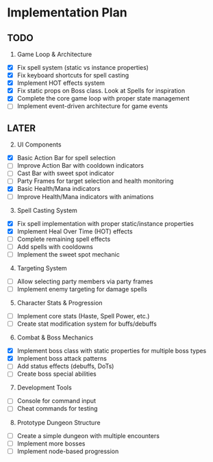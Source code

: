 # Implementation Plan


## TODO

1. Game Loop & Architecture

- [x] Fix spell system (static vs instance properties)
- [x] Fix keyboard shortcuts for spell casting
- [x] Implement HOT effects system
- [x] Fix static props on Boss class. Look at Spells for inspiration
- [x] Complete the core game loop with proper state management
- [ ] Implement event-driven architecture for game events

## LATER

2. UI Components

- [x] Basic Action Bar for spell selection
- [ ] Improve Action Bar with cooldown indicators
- [ ] Cast Bar with sweet spot indicator
- [ ] Party Frames for target selection and health monitoring
- [x] Basic Health/Mana indicators
- [ ] Improve Health/Mana indicators with animations

3. Spell Casting System

- [x] Fix spell implementation with proper static/instance properties
- [x] Implement Heal Over Time (HOT) effects
- [ ] Complete remaining spell effects
- [ ] Add spells with cooldowns
- [ ] Implement the sweet spot mechanic

4. Targeting System

- [ ] Allow selecting party members via party frames
- [ ] Implement enemy targeting for damage spells

5. Character Stats & Progression

- [ ] Implement core stats (Haste, Spell Power, etc.)
- [ ] Create stat modification system for buffs/debuffs

6. Combat & Boss Mechanics

- [x] Implement boss class with static properties for multiple boss types
- [x] Implement boss attack patterns
- [ ] Add status effects (debuffs, DoTs)
- [ ] Create boss special abilities

7. Development Tools

- [ ] Console for command input
- [ ] Cheat commands for testing

8. Prototype Dungeon Structure

- [ ] Create a simple dungeon with multiple encounters
- [ ] Implement more bosses
- [ ] Implement node-based progression
